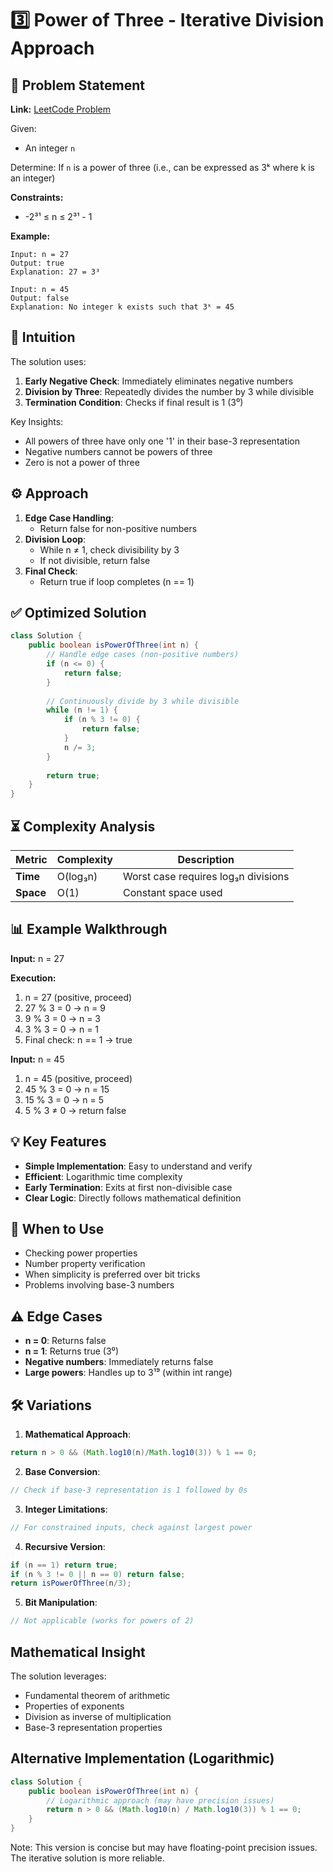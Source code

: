 # 3️⃣ Power of Three - Iterative Division Approach

## 📜 Problem Statement
**Link:** [LeetCode Problem](https://leetcode.com/problems/power-of-three/description/?envType=daily-question&envId=2025-08-13)

Given:
- An integer `n`

Determine:
If `n` is a power of three (i.e., can be expressed as 3ᵏ where k is an integer)

**Constraints:**
- -2³¹ ≤ n ≤ 2³¹ - 1

**Example:**
```text
Input: n = 27
Output: true
Explanation: 27 = 3³

Input: n = 45
Output: false
Explanation: No integer k exists such that 3ᵏ = 45
```

## 🧠 Intuition
The solution uses:
1. **Early Negative Check**: Immediately eliminates negative numbers
2. **Division by Three**: Repeatedly divides the number by 3 while divisible
3. **Termination Condition**: Checks if final result is 1 (3⁰)

Key Insights:
- All powers of three have only one '1' in their base-3 representation
- Negative numbers cannot be powers of three
- Zero is not a power of three

## ⚙️ Approach
1. **Edge Case Handling**:
   - Return false for non-positive numbers
2. **Division Loop**:
   - While n ≠ 1, check divisibility by 3
   - If not divisible, return false
3. **Final Check**:
   - Return true if loop completes (n == 1)

## ✅ Optimized Solution
```java
class Solution {
    public boolean isPowerOfThree(int n) {
        // Handle edge cases (non-positive numbers)
        if (n <= 0) {
            return false;
        }
        
        // Continuously divide by 3 while divisible
        while (n != 1) {
            if (n % 3 != 0) {
                return false;
            }
            n /= 3;
        }
        
        return true;
    }
}
```

## ⏳ Complexity Analysis
| Metric          | Complexity | Description |
|-----------------|------------|-------------|
| **Time**        | O(log₃n)   | Worst case requires log₃n divisions |
| **Space**       | O(1)       | Constant space used |

## 📊 Example Walkthrough
**Input:** n = 27

**Execution:**
1. n = 27 (positive, proceed)
2. 27 % 3 = 0 → n = 9
3. 9 % 3 = 0 → n = 3
4. 3 % 3 = 0 → n = 1
5. Final check: n == 1 → true

**Input:** n = 45
1. n = 45 (positive, proceed)
2. 45 % 3 = 0 → n = 15
3. 15 % 3 = 0 → n = 5
4. 5 % 3 ≠ 0 → return false

## 💡 Key Features
- **Simple Implementation**: Easy to understand and verify
- **Efficient**: Logarithmic time complexity
- **Early Termination**: Exits at first non-divisible case
- **Clear Logic**: Directly follows mathematical definition

## 🚀 When to Use
- Checking power properties
- Number property verification
- When simplicity is preferred over bit tricks
- Problems involving base-3 numbers

## ⚠️ Edge Cases
- **n = 0**: Returns false
- **n = 1**: Returns true (3⁰)
- **Negative numbers**: Immediately returns false
- **Large powers**: Handles up to 3¹⁹ (within int range)

## 🛠 Variations
1. **Mathematical Approach**:
```java
return n > 0 && (Math.log10(n)/Math.log10(3)) % 1 == 0;
```

2. **Base Conversion**:
```java
// Check if base-3 representation is 1 followed by 0s
```

3. **Integer Limitations**:
```java
// For constrained inputs, check against largest power
```

4. **Recursive Version**:
```java
if (n == 1) return true;
if (n % 3 != 0 || n == 0) return false;
return isPowerOfThree(n/3);
```

5. **Bit Manipulation**:
```java
// Not applicable (works for powers of 2)
```

## Mathematical Insight
The solution leverages:
- Fundamental theorem of arithmetic
- Properties of exponents
- Division as inverse of multiplication
- Base-3 representation properties

## Alternative Implementation (Logarithmic)
```java
class Solution {
    public boolean isPowerOfThree(int n) {
        // Logarithmic approach (may have precision issues)
        return n > 0 && (Math.log10(n) / Math.log10(3)) % 1 == 0;
    }
}
```
Note: This version is concise but may have floating-point precision issues. The iterative solution is more reliable.